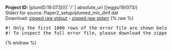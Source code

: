 **Project ID:** [plumID:19.073]({{ '/' | absolute_url }}eggs/19/073/)  
Stderr for source:  Paper2_setup/plumed_mlc_dmf.dat   
Download: [zipped raw stdout](plumed_mlc_dmf.dat.plumed_master.stdout.txt.zip) - [zipped raw stderr](plumed_mlc_dmf.dat.plumed_master.stderr.txt.zip) 
{% raw %}
<pre>
#! Only the first 1000 rows of the error file are shown below
#! To inspect the full error file, please download the zipped raw stderr file above
</pre>
{% endraw %}
